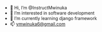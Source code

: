 - 👋 Hi, I’m @InstructMwinuka
- 👀 I’m interested in software development 
- 🌱 I’m currently learning django framework 
- 📫 ymwinuka6@gmail.com

<!---
InstructMwinuka/InstructMwinuka is a ✨ special ✨ repository because its `README.md` (this file) appears on your GitHub profile.
You can click the Preview link to take a look at your changes.
--->

